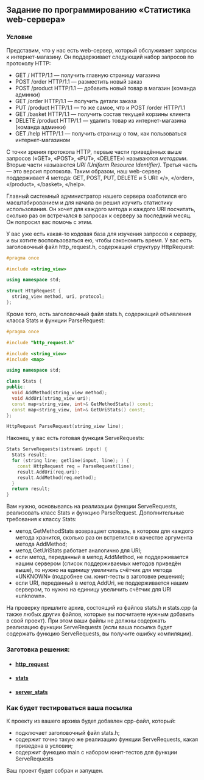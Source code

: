 ## Задание по программированию «Статистика web-сервера»

 

### Условие

Представим, что у нас есть web-сервер, который обслуживает запросы к  интернет-магазину. Он поддерживает следующий набор запросов по протоколу HTTP:

- GET / HTTP/1.1 — получить главную страницу магазина
- POST /order HTTP/1.1 — разместить новый заказ
- POST /product HTTP/1.1 — добавить новый товар в магазин (команда админки)
- GET /order HTTP/1.1 — получить детали заказа
- PUT /product HTTP/1.1 — то же самое, что и POST /order HTTP/1.1
- GET /basket HTTP/1.1 — получить состав текущей корзины клиента
- DELETE /product HTTP/1.1 — удалить товар из интернет-магазина (команда админки)
- GET /help HTTP/1.1 — получить страницу о том, как пользоваться интернет-магазином

С точки зрения протокола HTTP, первые части приведённых выше запросов («GET», «POST», «PUT», «DELETE») называются *методами*. Вторые части называются *URI (Uniform Resource Identifier)*. Третья часть — это версия протокола. Таким образом, наш web-сервер  поддерживает 4 метода: GET, POST, PUT, DELETE и 5 URI: «/», «/order»,  «/product», «/basket», «/help».

Главный системный администратор нашего сервера озаботился его  масштабированием и для начала он решил изучить статистику использования. Он хочет для каждого метода и каждого URI посчитать, сколько раз он  встречался в запросах к серверу за последний месяц. Он попросил вас  помочь с этим.

У вас уже есть какая-то кодовая база для изучения запросов к серверу, и вы хотите воспользоваться ею, чтобы сэкономить время. У вас есть  заголовочный файл http_request.h, содержащий структуру HttpRequest:

```cpp
#pragma once

#include <string_view>

using namespace std;

struct HttpRequest {
  string_view method, uri, protocol;
};
```

 

Кроме того, есть заголовочный файл stats.h, содержащий объявления класса Stats и функции ParseRequest:

```cpp
#pragma once

#include "http_request.h"

#include <string_view>
#include <map>

using namespace std;

class Stats {
public:
  void AddMethod(string_view method);
  void AddUri(string_view uri);
  const map<string_view, int>& GetMethodStats() const;
  const map<string_view, int>& GetUriStats() const;
};

HttpRequest ParseRequest(string_view line);
```

 

Наконец, у вас есть готовая функция ServeRequests:

```cpp
Stats ServeRequests(istream& input) {
  Stats result;
  for (string line; getline(input, line); ) {
    const HttpRequest req = ParseRequest(line);
    result.AddUri(req.uri);
    result.AddMethod(req.method);
  }
  return result;
}
```

 

Вам нужно, основываясь на реализации функции ServeRequests,  реализовать класс Stats и функцию ParseRequest. Дополнительные  требования к классу Stats:

- метод GetMethodStats возвращает словарь, в котором для каждого  метода хранится, сколько раз он встретился в качестве аргумента метода  AddMethod;
- метод GetUriStats работает аналогично для URI;
- если метод, переданный в метод AddMethod, не поддерживается нашим  сервером (список поддерживаемых методов приведён выше), то нужно на  единицу увеличить счётчик для метода «UNKNOWN» (подробнее см. юнит-тесты в заготовке решения);
- если URI, переданный в метод AddUri, не поддерживается нашим сервером, то нужно на единицу увеличить счётчик для URI «unknown».

На проверку пришлите архив, состоящий из файлов stats.h и stats.cpp  (а также любых других файлов, которые вы посчитаете нужным добавить в  свой проект). При этом ваши файлы не должны содержать реализацию функции ServeRequests (если ваша посылка будет содержать функцию ServeRequests, вы получите ошибку компиляции).

### Заготовка решения:

- #### [http_request](https://stepik.org/media/attachments/lesson/286768/w-Fv-nrEEeiqbAqxMNypOA_c43905107ac411e8bcff7d515fb5592b_http_request.h)

- #### [stats](https://stepik.org/media/attachments/lesson/286768/Bx1E9WTKEei5FgrpHNEYyg_0790c66064ca11e899b2712e81ece485_stats.h)

- #### [server_stats](https://stepik.org/media/attachments/lesson/286768/AgADAyoAAgq1uEo.cpp)

### Как будет тестироваться ваша посылка

К проекту из вашего архива будет добавлен cpp-файл, который:

- подключает заголовочный файл stats.h;
- содержит точно такую же реализацию функции ServeRequests, какая приведена в условии;
- содержит функцию main с набором юнит-тестов для функции ServeRequests

Ваш проект будет собран и запущен.
